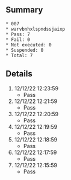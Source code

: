 ## Summary
	* 007
	* warvbnhxlspndssjaixp
	* Pass: 7
	* Fail: 0
	* Not executed: 0
	* Suspended: 0
	* Total: 7
## Details
1. 12/12/22 12:23:59
	* Pass
2. 12/12/22 12:21:59
	* Pass
3. 12/12/22 12:20:59
	* Pass
4. 12/12/22 12:19:59
	* Pass
5. 12/12/22 12:18:59
	* Pass
6. 12/12/22 12:17:59
	* Pass
7. 12/12/22 12:15:59
	* Pass
